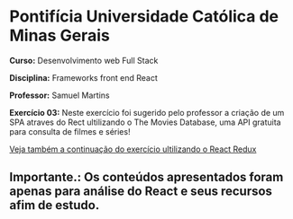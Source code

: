 # Pontifícia Universidade Católica de Minas Gerais

 **Curso:** Desenvolvimento web Full Stack
 
 **Disciplina:** Frameworks front end React
 
 **Professor:** Samuel Martins
 
 **Exercício 03:**  Neste exercício foi sugerido pelo professor a criação de um SPA atraves do Rect ultilizando o The Movies Database, uma API gratuita para consulta de filmes e séries!
 
 [Veja também a continuação do exercício ultilizando o React Redux](https://github.com/IgorMundim/movies-spa_04.git)
 
 ## Importante.: Os conteúdos apresentados foram apenas para análise do React e seus recursos afim de estudo.


